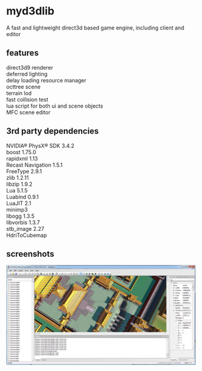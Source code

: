 myd3dlib
====
A fast and lightweight direct3d based game engine, including client and editor

features
----
direct3d9 renderer<br>
deferred lighting<br>
delay loading resource manager<br>
octtree scene<br>
terrain lod<br>
fast collision test<br>
lua script for both ui and scene objects<br>
MFC scene editor<br>

3rd party dependencies
----
NVIDIA® PhysX® SDK 3.4.2<br>
boost 1.75.0<br>
rapidxml 1.13<br>
Recast Navigation 1.5.1<br>
FreeType 2.9.1<br>
zlib 1.2.11<br>
libzip 1.9.2<br>
Lua 5.1.5<br>
Luabind 0.9.1<br>
LuaJIT 2.1<br>
minimp3<br>
libogg 1.3.5<br>
libvorbis 1.3.7<br>
stb_image 2.27<br>
HdriToCubemap<br>

screenshots
----
![](微信截图_20240508192607.png)
